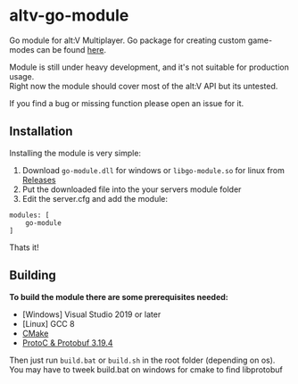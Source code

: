# altv-go-module
Go module for alt:V Multiplayer.
Go package for creating custom game-modes can be found [here](https://github.com/Timo972/altv-go).

Module is still under heavy development, and it's not suitable for production usage.  
Right now the module should cover most of the alt:V API but its untested.

If you find a bug or missing function please open an issue for it.

## Installation
Installing the module is very simple:
1. Download ``go-module.dll`` for windows or ``libgo-module.so`` for linux from [Releases](https://github.com/Timo972/altv-go/releases)
2. Put the downloaded file into the your servers module folder
3. Edit the server.cfg and add the module:
```
modules: [
    go-module
]
```
Thats it!

## Building
**To build the module there are some prerequisites needed:**
- [Windows] Visual Studio 2019 or later
- [Linux] GCC 8
- [CMake](https://cmake.org/download/)
- [ProtoC & Protobuf 3.19.4](https://github.com/protocolbuffers/protobuf/releases/tag/v3.19.4)

Then just run ``build.bat`` or ``build.sh`` in the root folder (depending on os).
You may have to tweek build.bat on windows for cmake to find libprotobuf